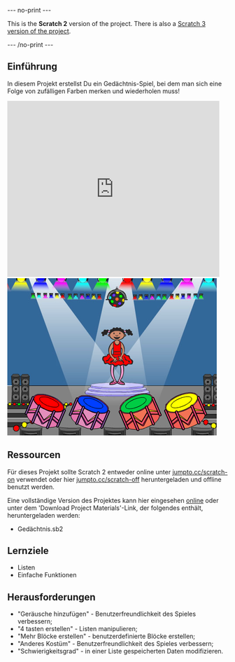 --- no-print ---

This is the **Scratch 2** version of the project. There is also a [Scratch 3 version of the project](https://projects.raspberrypi.org/de-DE/projects/memory).

--- /no-print ---

## Einführung

In diesem Projekt erstellst Du ein Gedächtnis-Spiel, bei dem man sich eine Folge von zufälligen Farben merken und wiederholen muss!

<div class="scratch-preview">
  <iframe allowtransparency="true" width="485" height="402" src="https://scratch.mit.edu/projects/embed/34874510/?autostart=false" frameborder="0"></iframe>
  <img src="images/colour-final.png">
</div>

## Ressourcen
Für dieses Projekt sollte Scratch 2 entweder online unter [jumpto.cc/scratch-on](http://jumpto.cc/scratch-on) verwendet oder hier [jumpto.cc/scratch-off](http://jumpto.cc/scratch-off) heruntergeladen und offline benutzt werden.

Eine vollständige Version des Projektes kann hier eingesehen <a href="http://scratch.mit.edu/projects/34874510/#editor">online</a> oder unter dem 'Download Project Materials'-Link, der folgendes enthält, heruntergeladen werden:

+ Gedächtnis.sb2

## Lernziele
+ Listen
+ Einfache Funktionen

## Herausforderungen
+ "Geräusche hinzufügen" - Benutzerfreundlichkeit des Spieles verbessern;
+ "4 tasten erstellen" - Listen manipulieren;
+ "Mehr Blöcke erstellen" - benutzerdefinierte Blöcke erstellen;
+ "Anderes Kostüm" - Benutzerfreundlichkeit des Spieles verbessern;
+ "Schwierigkeitsgrad" - in einer Liste gespeicherten Daten modifizieren.
